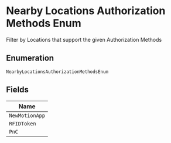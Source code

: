
# Nearby Locations Authorization Methods Enum

Filter by Locations that support the given Authorization Methods

## Enumeration

`NearbyLocationsAuthorizationMethodsEnum`

## Fields

| Name |
|  --- |
| `NewMotionApp` |
| `RFIDToken` |
| `PnC` |

